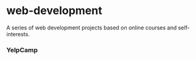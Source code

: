 # web-development
A series of web development projects based on online courses and self-interests.

### YelpCamp
